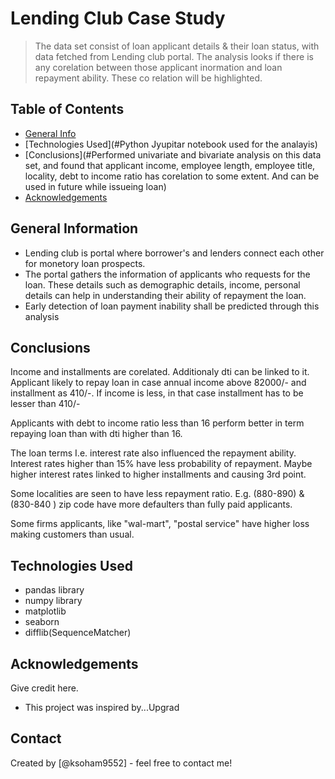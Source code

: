 # Lending Club Case Study
> The data set consist of loan applicant details & their loan status, with data fetched from Lending club portal.
The analysis looks if there is any corelation between those applicant inormation and loan repayment ability.
These co relation will be highlighted.


## Table of Contents
* [General Info](#general-information)
* [Technologies Used](#Python Jyupitar notebook used for the analayis)
* [Conclusions](#Performed univariate and bivariate analysis on this data set, 
and found that applicant income, employee length, employee title, locality, debt to income ratio has corelation to some extent. 
And can be used in future while issueing loan)
* [Acknowledgements](#acknowledgements)



## General Information
- Lending club is portal where borrower's and lenders connect each other for monetory loan prospects.
- The portal gathers the information of applicants who requests for the loan. These details such as demographic details, income, 
personal details can help in understanding their ability of repayment the loan.
- Early detection of loan payment inability shall be predicted through this analysis



## Conclusions
Income and installments are corelated. Additionaly dti can be linked to it.
Applicant likely to repay loan in case annual income above 82000/- and installment as 410/-. If income is less, in that case installment has to be lesser than 410/-​

Applicants with debt to income ratio less than 16 perform better in term repaying loan than with dti higher than 16.​

The loan terms I.e. interest rate also influenced the repayment ability. Interest rates higher than 15% have less probability of repayment. Maybe higher interest rates linked to higher installments and causing 3rd point.​

Some localities are seen to have less repayment ratio. E.g. (880-890) & (830-840 ) zip code have more defaulters than fully paid applicants.​

Some firms applicants, like "wal-mart", "postal service" have higher loss making customers than usual. 




## Technologies Used
- pandas library 
- numpy library  
- matplotlib 
- seaborn
- difflib(SequenceMatcher)

<!-- As the libraries versions keep on changing, it is recommended to mention the version of library used in this project -->

## Acknowledgements
Give credit here.
- This project was inspired by...Upgrad



## Contact
Created by [@ksoham9552] - feel free to contact me!


<!-- Optional -->
<!-- ## License -->
<!-- This project is open source and available under the [... License](). -->

<!-- You don't have to include all sections - just the one's relevant to your project -->